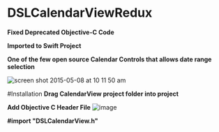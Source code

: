 # DSLCalendarViewRedux

**Fixed Deprecated Objective-C Code**

**Imported to Swift Project**

**One of the few open source Calendar Controls that allows date range selection**

![screen shot 2015-05-08 at 10 11 50 am](https://cloud.githubusercontent.com/assets/4943759/7537969/b4ee73d4-f56a-11e4-8e03-748b9b712fee.png)


#Installation
**Drag CalendarView project folder into project**

**Add Objective C Header File**
![image](https://cloud.githubusercontent.com/assets/4943759/7537867/e7502b5c-f569-11e4-97cb-abfad6a3dc12.png)

**#import "DSLCalendarView.h"**
